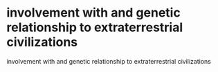 # involvement with and genetic relationship to extraterrestrial civilizations

involvement with and genetic relationship to extraterrestrial civilizations
